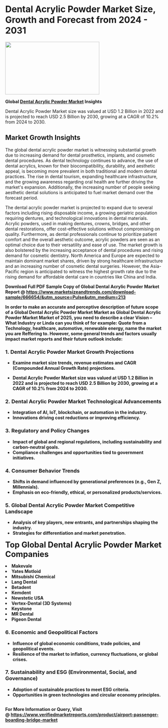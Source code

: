 <H1>Dental Acrylic Powder Market Size, Growth and Forecast from 2024 - 2031</H1><img class="aligncenter size-medium wp-image-584254" src="https://thirdeyenews.in/wp-content/uploads/2024/09/Global-Market-Research-300x168.jpeg" alt="" width="300" height="168" /><p><strong>Global&nbsp;<a href="https://www.marketsizeandtrends.com/download-sample/666654/&amp;utm_source=Pulse&amp;utm_medium=213">Dental Acrylic Powder Market</a> Insights</strong></p><p>Dental Acrylic Powder Market size was valued at USD 1.2 Billion in 2022 and is projected to reach USD 2.5 Billion by 2030, growing at a CAGR of 10.2% from 2024 to 2030.</p><p><h2>Market Growth Insights</h2> <p>The global dental acrylic powder market is witnessing substantial growth due to increasing demand for dental prosthetics, implants, and cosmetic dental procedures. As dental technology continues to advance, the use of dental acrylics, known for their biocompatibility, durability, and aesthetic appeal, is becoming more prevalent in both traditional and modern dental practices. The rise in dental tourism, expanding healthcare infrastructure, and the growing awareness regarding oral health are further driving the market's expansion. Additionally, the increasing number of people seeking aesthetic dental solutions is anticipated to fuel market demand over the forecast period.</p> <p><strong></strong></p> <p>The dental acrylic powder market is projected to expand due to several factors including rising disposable income, a growing geriatric population requiring dentures, and technological innovations in dental materials. Acrylic powders, used in making dentures, crowns, bridges, and other dental restorations, offer cost-effective solutions without compromising on quality. Furthermore, as dental professionals continue to prioritize patient comfort and the overall aesthetic outcome, acrylic powders are seen as an optimal choice due to their versatility and ease of use. The market growth is also bolstered by the increasing acceptance of dental procedures and rising demand for cosmetic dentistry. North America and Europe are expected to maintain dominant market shares, driven by strong healthcare infrastructure and an increasing number of cosmetic dental surgeries. However, the Asia-Pacific region is anticipated to witness the highest growth rate due to the rising demand for affordable dental care in countries like China and India. <p><strong></p><p><span class=""><strong>Download Full PDF Sample Copy of Global Dental Acrylic Powder Market Report</strong> @ <a href="https://www.marketsizeandtrends.com/download-sample/666654/&amp;utm_source=Pulse&amp;utm_medium=213" target="_blank">https://www.marketsizeandtrends.com/download-sample/666654/&amp;utm_source=Pulse&amp;utm_medium=213</a></span></p><p>In order to make an accurate and perceptive description of future scope of a Global&nbsp;Dental Acrylic Powder Market Market as Global&nbsp;Dental Acrylic Powder Market Market of 2025, you need to describe a clear Vision &ndash; What Industry or Linda can you think of for example: Quote from a Technology, healthcare, automotive, renewable energy, name the market you are Reffering to. However, some general trends and factors usually impact market reports and their future outlook include:</p><h3>1.&nbsp;<strong>Dental Acrylic Powder Market Growth Projections</strong></h3><ul><li>Examine market size trends, revenue estimates and CAGR (Compounded Annual Growth Rate) projections.</li><li><p>Dental Acrylic Powder Market size was valued at USD 1.2 Billion in 2022 and is projected to reach USD 2.5 Billion by 2030, growing at a CAGR of 10.2% from 2024 to 2030.</p></li></ul><h3>2.&nbsp;<strong>Dental Acrylic Powder Market Technological Advancements</strong></h3><ul><li>Integration of AI, IoT, blockchain, or automation in the industry.</li><li>Innovations driving cost reductions or improving efficiency.</li></ul><h3>3.&nbsp;<strong>Regulatory and Policy Changes</strong></h3><ul><li>Impact of global and regional regulations, including sustainability and carbon-neutral goals.</li><li>Compliance challenges and opportunities tied to government initiatives.</li></ul><h3>4.&nbsp;<strong>Consumer Behavior Trends</strong></h3><ul><li>Shifts in demand influenced by generational preferences (e.g., Gen Z, Millennials).</li><li>Emphasis on eco-friendly, ethical, or personalized products/services.</li></ul><h3>5.&nbsp;<strong>Global Dental Acrylic Powder Market Competitive Landscape</strong></h3><ul><li>Analysis of key players, new entrants, and partnerships shaping the industry.</li><li>Strategies for differentiation and market penetration.</li></ul><p data-pm-slice="1 1 []"><span style="color: inherit; font-family: inherit; font-size: 25px;">Top Global Dental Acrylic Powder Market Companies</span></p><div class="" data-test-id=""><p><li>Makevale</li><li> Yates Motloid</li><li> Mitsubishi Chemical</li><li> Lang Dental</li><li> Betadent</li><li> Kemdent</li><li> Newstetic USA</li><li> Vertex-Dental (3D Systems)</li><li> Keystone</li><li> MR Dental</li><li> Pigeon Dental</li></p></div><h3>6.&nbsp;<strong>Economic and Geopolitical Factors</strong></h3><ul><li>Influence of global economic conditions, trade policies, and geopolitical events.</li><li>Resilience of the market to inflation, currency fluctuations, or global crises.</li></ul><h3>7.&nbsp;<strong>Sustainability and ESG (Environmental, Social, and Governance)</strong></h3><ul><li>Adoption of sustainable practices to meet ESG criteria.</li><li>Opportunities in green technologies and circular economy principles.</li></ul><h2><strong style="font-size: 14px;">For More Information or Query, Visit @&nbsp;</strong><a style="background-color: #ffffff; font-size: 14px;" href="https://www.marketsizeandtrends.com/report/dental-acrylic-powder-market/" target="_blank">https://www.verifiedmarketreports.com/product/airport-passenger-boarding-bridge-market</a></h2>
